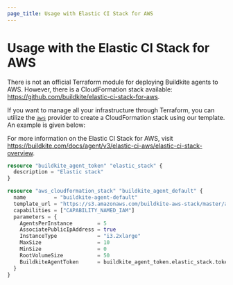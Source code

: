```yaml
---
page_title: Usage with Elastic CI Stack for AWS
---
```


# Usage with the Elastic CI Stack for AWS

There is not an official Terraform module for deploying Buildkite agents to AWS. However, there is a CloudFormation
stack available: https://github.com/buildkite/elastic-ci-stack-for-aws.

If you want to manage all your infrastructure through Terraform, you can utilize the
[`aws`](https://registry.terraform.io/providers/hashicorp/aws/latest) provider to create a CloudFormation stack using
our template. An example is given below:

For more information on the Elastic CI Stack for AWS, visit https://buildkite.com/docs/agent/v3/elastic-ci-aws/elastic-ci-stack-overview.

```tf
resource "buildkite_agent_token" "elastic_stack" {
  description = "Elastic stack"
}

resource "aws_cloudformation_stack" "buildkite_agent_default" {
  name         = "buildkite-agent-default"
  template_url = "https://s3.amazonaws.com/buildkite-aws-stack/master/aws-stack.yml"
  capabilities = ["CAPABILITY_NAMED_IAM"]
  parameters = {
    AgentsPerInstance        = 5
    AssociatePublicIpAddress = true
    InstanceType             = "i3.2xlarge"
    MaxSize                  = 10
    MinSize                  = 0
    RootVolumeSize           = 50
    BuildkiteAgentToken      = buildkite_agent_token.elastic_stack.token
  }
}
```
